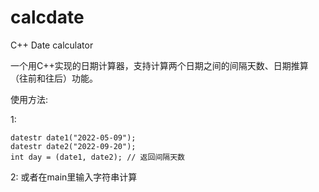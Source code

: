 # calcdate
C++ Date calculator

一个用C++实现的日期计算器，支持计算两个日期之间的间隔天数、日期推算（往前和往后）功能。

使用方法:

1:  

    datestr date1("2022-05-09");
    datestr date2("2022-09-20");
    int day = (date1, date2); // 返回间隔天数

2: 或者在main里输入字符串计算
